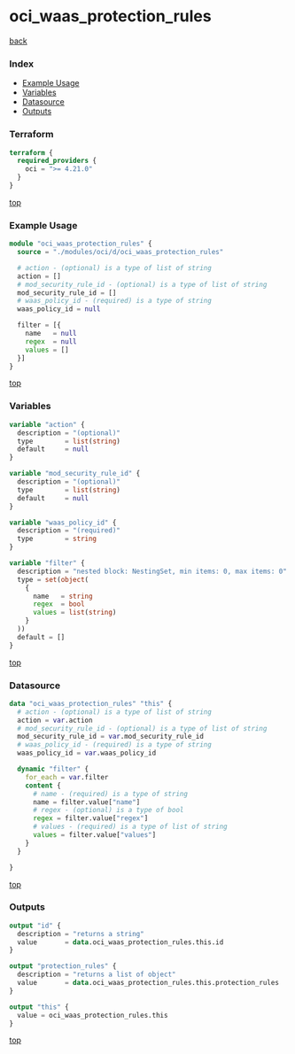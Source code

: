 # oci_waas_protection_rules

[back](../oci.md)

### Index

- [Example Usage](#example-usage)
- [Variables](#variables)
- [Datasource](#datasource)
- [Outputs](#outputs)

### Terraform

```terraform
terraform {
  required_providers {
    oci = ">= 4.21.0"
  }
}
```

[top](#index)

### Example Usage

```terraform
module "oci_waas_protection_rules" {
  source = "./modules/oci/d/oci_waas_protection_rules"

  # action - (optional) is a type of list of string
  action = []
  # mod_security_rule_id - (optional) is a type of list of string
  mod_security_rule_id = []
  # waas_policy_id - (required) is a type of string
  waas_policy_id = null

  filter = [{
    name   = null
    regex  = null
    values = []
  }]
}
```

[top](#index)

### Variables

```terraform
variable "action" {
  description = "(optional)"
  type        = list(string)
  default     = null
}

variable "mod_security_rule_id" {
  description = "(optional)"
  type        = list(string)
  default     = null
}

variable "waas_policy_id" {
  description = "(required)"
  type        = string
}

variable "filter" {
  description = "nested block: NestingSet, min items: 0, max items: 0"
  type = set(object(
    {
      name   = string
      regex  = bool
      values = list(string)
    }
  ))
  default = []
}
```

[top](#index)

### Datasource

```terraform
data "oci_waas_protection_rules" "this" {
  # action - (optional) is a type of list of string
  action = var.action
  # mod_security_rule_id - (optional) is a type of list of string
  mod_security_rule_id = var.mod_security_rule_id
  # waas_policy_id - (required) is a type of string
  waas_policy_id = var.waas_policy_id

  dynamic "filter" {
    for_each = var.filter
    content {
      # name - (required) is a type of string
      name = filter.value["name"]
      # regex - (optional) is a type of bool
      regex = filter.value["regex"]
      # values - (required) is a type of list of string
      values = filter.value["values"]
    }
  }

}
```

[top](#index)

### Outputs

```terraform
output "id" {
  description = "returns a string"
  value       = data.oci_waas_protection_rules.this.id
}

output "protection_rules" {
  description = "returns a list of object"
  value       = data.oci_waas_protection_rules.this.protection_rules
}

output "this" {
  value = oci_waas_protection_rules.this
}
```

[top](#index)